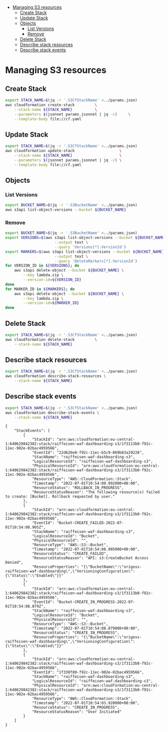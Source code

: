 - [Managing S3 resources](#sec-1)
  - [Create Stack](#sec-1-1)
  - [Update Stack](#sec-1-2)
  - [Objects](#sec-1-3)
    - [List Versions](#sec-1-3-1)
    - [Remove](#sec-1-3-2)
  - [Delete Stack](#sec-1-4)
  - [Describe stack resources](#sec-1-5)
  - [Describe stack events](#sec-1-6)

# Managing S3 resources<a id="sec-1"></a>

## Create Stack<a id="sec-1-1"></a>

```bash
export STACK_NAME=$(jq -r '.S3CfStackName' <../params.json)
aws cloudformation create-stack         \
    --stack-name ${STACK_NAME}          \
    --parameters $(jsonnet params.jsonnet | jq -c)     \
    --template-body file://cf.yaml
```

## Update Stack<a id="sec-1-2"></a>

```bash
export STACK_NAME=$(jq -r '.S3CfStackName' <../params.json)
aws cloudformation update-stack                    \
    --stack-name ${STACK_NAME}                     \
    --parameters $(jsonnet params.jsonnet | jq -c) \
    --template-body file://cf.yaml
```

## Objects<a id="sec-1-3"></a>

### List Versions<a id="sec-1-3-1"></a>

```bash
export BUCKET_NAME=$(jq -r '.S3BucketName' <../params.json)
aws s3api list-object-versions --bucket ${BUCKET_NAME}
```

### Remove<a id="sec-1-3-2"></a>

```bash
export BUCKET_NAME=$(jq -r '.S3BucketName' <../params.json)
export VERSIONS=$(aws s3api list-object-versions --bucket ${BUCKET_NAME} \
                      --output text \
                      --query 'Versions[*].VersionId')
export MARKERS=$(aws s3api list-object-versions --bucket ${BUCKET_NAME} \
                      --output text \
                      --query 'DeleteMarkers[*].VersionId')
for VERSION_ID in ${VERSIONS}; do
    aws s3api delete-object --bucket ${BUCKET_NAME} \
        --key lambda.zip \
        --version-id=${VERSION_ID}
done
for MARKER_ID in ${MARKERS}; do
    aws s3api delete-object --bucket ${BUCKET_NAME} \
        --key lambda.zip \
        --version-id=${MARKER_ID}
done
```

## Delete Stack<a id="sec-1-4"></a>

```bash
export STACK_NAME=$(jq -r '.S3CfStackName' <../params.json)
aws cloudformation delete-stack         \
    --stack-name ${STACK_NAME}
```

## Describe stack resources<a id="sec-1-5"></a>

```bash
export STACK_NAME=$(jq -r '.S3CfStackName' <../params.json)
aws cloudformation describe-stack-resources \
    --stack-name ${STACK_NAME}
```

## Describe stack events<a id="sec-1-6"></a>

```bash
export STACK_NAME=$(jq -r '.S3CfStackName' <../params.json)
aws cloudformation describe-stack-events \
    --stack-name ${STACK_NAME}
```

    {
        "StackEvents": [
            {
                "StackId": "arn:aws:cloudformation:eu-central-1:640629842382:stack/raiffeisen-waf-dashboarding-s3/1f3113b0-f92c-11ec-902e-02bac4959566",
                "EventId": "22d626e0-f92c-11ec-b5c9-069b83a29228",
                "StackName": "raiffeisen-waf-dashboarding-s3",
                "LogicalResourceId": "raiffeisen-waf-dashboarding-s3",
                "PhysicalResourceId": "arn:aws:cloudformation:eu-central-1:640629842382:stack/raiffeisen-waf-dashboarding-s3/1f3113b0-f92c-11ec-902e-02bac4959566",
                "ResourceType": "AWS::CloudFormation::Stack",
                "Timestamp": "2022-07-01T10:54:09.992000+00:00",
                "ResourceStatus": "ROLLBACK_IN_PROGRESS",
                "ResourceStatusReason": "The following resource(s) failed to create: [Bucket]. Rollback requested by user."
            },
            {
                "StackId": "arn:aws:cloudformation:eu-central-1:640629842382:stack/raiffeisen-waf-dashboarding-s3/1f3113b0-f92c-11ec-902e-02bac4959566",
                "EventId": "Bucket-CREATE_FAILED-2022-07-01T10:54:08.905Z",
                "StackName": "raiffeisen-waf-dashboarding-s3",
                "LogicalResourceId": "Bucket",
                "PhysicalResourceId": "",
                "ResourceType": "AWS::S3::Bucket",
                "Timestamp": "2022-07-01T10:54:08.905000+00:00",
                "ResourceStatus": "CREATE_FAILED",
                "ResourceStatusReason": "API: s3:CreateBucket Access Denied",
                "ResourceProperties": "{\"BucketName\":\"origoss-raiffeisen-waf-dashboarding\",\"VersioningConfiguration\":{\"Status\":\"Enabled\"}}"
            },
            {
                "StackId": "arn:aws:cloudformation:eu-central-1:640629842382:stack/raiffeisen-waf-dashboarding-s3/1f3113b0-f92c-11ec-902e-02bac4959566",
                "EventId": "Bucket-CREATE_IN_PROGRESS-2022-07-01T10:54:08.079Z",
                "StackName": "raiffeisen-waf-dashboarding-s3",
                "LogicalResourceId": "Bucket",
                "PhysicalResourceId": "",
                "ResourceType": "AWS::S3::Bucket",
                "Timestamp": "2022-07-01T10:54:08.079000+00:00",
                "ResourceStatus": "CREATE_IN_PROGRESS",
                "ResourceProperties": "{\"BucketName\":\"origoss-raiffeisen-waf-dashboarding\",\"VersioningConfiguration\":{\"Status\":\"Enabled\"}}"
            },
            {
                "StackId": "arn:aws:cloudformation:eu-central-1:640629842382:stack/raiffeisen-waf-dashboarding-s3/1f3113b0-f92c-11ec-902e-02bac4959566",
                "EventId": "1f330f80-f92c-11ec-902e-02bac4959566",
                "StackName": "raiffeisen-waf-dashboarding-s3",
                "LogicalResourceId": "raiffeisen-waf-dashboarding-s3",
                "PhysicalResourceId": "arn:aws:cloudformation:eu-central-1:640629842382:stack/raiffeisen-waf-dashboarding-s3/1f3113b0-f92c-11ec-902e-02bac4959566",
                "ResourceType": "AWS::CloudFormation::Stack",
                "Timestamp": "2022-07-01T10:54:03.920000+00:00",
                "ResourceStatus": "CREATE_IN_PROGRESS",
                "ResourceStatusReason": "User Initiated"
            }
        ]
    }
